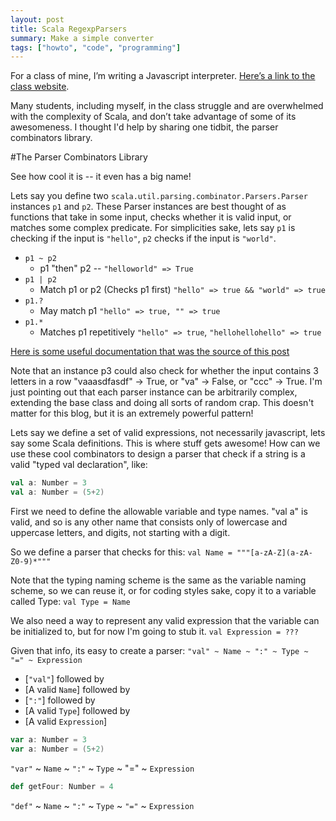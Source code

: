 ```yaml
---
layout: post
title: Scala RegexpParsers
summary: Make a simple converter
tags: ["howto", "code", "programming"]
---
```



For a class of mine, I’m writing a Javascript interpreter. [Here’s a link to the class website](http://www.cs.colorado.edu/~bec/courses/csci3155-f15/).

Many students, including myself, in the class struggle and are overwhelmed with the complexity of Scala, and don’t take advantage of some of its awesomeness. I thought I'd help by sharing one tidbit, the parser combinators library.

#The Parser Combinators Library

See how cool it is -- it even has a big name!

Lets say you define two `scala.util.parsing.combinator.Parsers.Parser` instances `p1` and `p2`. These Parser instances are best thought of as functions that take in some input, checks whether it is valid input, or matches some complex predicate. For simplicities sake, lets say `p1` is checking if the input is `"hello"`, `p2` checks if the input is `"world"`.

- `p1 ~ p2`  
    - p1 "then" p2 -- `"helloworld" => True`
- `p1 | p2`  
    - Match p1 or p2 (Checks p1 first) `"hello" => true && "world" => true`
- `p1.?`
    - May match p1 `"hello" => true, "" => true`
- `p1.*`
    - Matches p1 repetitively `"hello" => true`, `"hellohellohello" => true`

[Here is some useful documentation that was the source of this post](http://www.scala-lang.org/files/archive/api/2.11.2/scala-parser-combinators/#scala.util.parsing.combinator.Parsers)

Note that an instance p3 could also check for whether the input contains 3 letters in a row "vaaasdfasdf" -> True, or "va" -> False, or "ccc" -> True.
I'm just pointing out that each parser instance can be arbitrarily complex, extending the base class and doing all sorts of random crap. This doesn't matter for this blog, but it is an extremely powerful pattern!

Lets say we define a set of valid expressions, not necessarily javascript, lets say some Scala definitions. This is where stuff gets awesome! How can we use these cool combinators to design a parser that check if a string is a valid "typed val declaration", like:

```Scala
val a: Number = 3
val a: Number = (5+2)
```

First we need to define the allowable variable and type names.
"val a" is valid, and so is any other name that consists only of lowercase and uppercase letters, and digits, not starting with a digit.

So we define a parser that checks for this: `val Name = """[a-zA-Z](a-zA-Z0-9)*"""`

Note that the typing naming scheme is the same as the variable naming scheme, so we can reuse it, or for coding styles sake, copy it to a variable called Type: `val Type = Name`

We also need a way to represent any valid expression that the variable can be initialized to, but for now I'm going to stub it. `val Expression = ???`

Given that info, its easy to create a parser:
`"val" ~ Name ~ ":" ~ Type ~ "=" ~ Expression`

- [`"val"`] followed by
- [A valid `Name`] followed by
- [`":"`] followed by
- [A valid `Type`] followed by
- [A valid `Expression`]



```Scala
var a: Number = 3
var a: Number = (5+2)
```
`"var"` ~ `Name` ~ `":"` ~ `Type` ~ "=" ~ `Expression`



```Scala
def getFour: Number = 4
```

`"def"` ~ `Name` ~ `":"` ~ `Type` ~ `"="` ~ `Expression`

